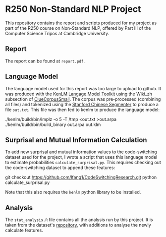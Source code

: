 # R250 Non-Standard NLP Project

This repository contains the report and scripts produced for my project as part of the R250 course on Non-Standard NLP, offered by Part III of the Computer Science Tripos at Cambridge University.

## Report

The report can be found at `report.pdf`.

## Language Model

The language model used for this report was too large to upload to github. It was produced with the [KenLM Langage Model Toolkit](https://kheafield.com/code/kenlm/)
using the Wiki_zh subsection of [ClueCorpusSmall](https://github.com/CLUEbenchmark/CLUECorpus2020). The corpus was pre-processed (combining all files) and tokenized using the [Stanford Chinese Segmenter](https://nlp.stanford.edu/software/segmenter.shtml) to produce a file `out.txt`. This file was then fed to kenlm to produce the language model:

  ./kenlm/build/bin/lmplz -o 5 -T /tmp <out.txt >out.arpa
  ./kenlm/build/bin/build_binary out.arpa out.klm

## Surprisal and Mutual Information Calculation

To add new surprisal and mutual information values to the code-switching dataset used for the project, I wrote a script that uses this language model to estimate probabilities `calculate_surprisal.py`. This requires checking out the code-switching dataset to append these features:

  git checkout https://github.com/lfang1/CodeSwitchingResearch.git
  python calculate_surprisal.py
  
Note that this also requires the `kenlm` python library to be installed. 

## Analysis

The `stat_analysis.R` file contains all the analysis run by this project. It is taken from the dataset's [repository](https://github.com/lfang1/CodeSwitchingResearch/), with additions to analyse the newly calculate features. 
